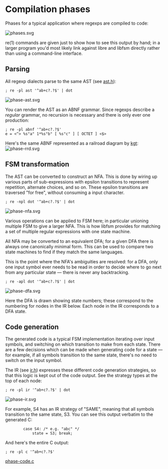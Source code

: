 # Compilation phases

Phases for a typical application where regexps are compiled to code:

![phases.svg](phases.svg)

re(1) commands are given just to show how to see this output by hand;
in a larger program you'd most likely link against libre and libfsm directly
rather than using a command-line interface.

## Parsing

All regexp dialects parse to the same AST (see [ast.h](../../src/libre/ast.h)):

    ; re -pl ast '^ab+c?.?$' | dot
![phase-ast.svg](phase-ast.svg)

You can render the AST as an ABNF grammar.
Since regexps describe a *regular* grammar, no recursion is necessary
and there is only ever one production:

    ; re -pl abnf '^ab+c?.?$'
    e = <^> %s"a" 1*%s"b" [ %s"c" ] [ OCTET ] <$>

Here's the same ABNF represented as a railroad diagram
by [kgt](https://github.com/katef/kgt):
![phase-rrd.svg](phase-rrd.svg)

## FSM transformation

The AST can be converted to construct an NFA. This is done by wiring up various
parts of sub-expressions with epsilon transitions to represent repetition,
alternate choices, and so on. These epsilon transitions are traversed "for free",
without consuming a input character.

    ; re -npl dot '^ab+c?.?$' | dot
![phase-nfa.svg](phase-nfa.svg)

Various operations can be applied to FSM here;
in particular unioning multiple FSM to give a larger NFA.
This is how libfsm provides for matching a set of multiple regular expressions
with one state machine.

All NFA may be converted to an equivalent DFA; for a given DFA
there is always one canonically minimal form. This can be used to
compare two state machines to find if they match the same languages.

This is the point where the NFA's ambiguities are resolved:
for a DFA, only one input symbol ever needs to be read in order to
decide where to go next from any particular state —
there is never any backtracking.

    ; re -apl dot '^ab+c?.?$' | dot
![phase-dfa.svg](phase-dfa.svg)

Here the DFA is drawn showing state numbers; these correspond to the
numbering for nodes in the IR below.
Each node in the IR corresponds to a DFA state.

## Code generation

The generated code is a typical FSM implementation iterating over input
symbols, and switching on which transition to make from each state.
There are a few decisions which can be made when generating code for a state
— for example, if all symbols transition to the same state, there's no need
to switch on the input symbol.

The IR (see [ir.h](../../src/libfsm/print/ir.h)) expresses these different
code generation strategies,
so that this logic is kept out of the code output.
See the strategy types at the top of each node:

    ; re -pl ir '^ab+c?.?$' | dot
![phase-ir.svg](phase-ir.svg)

For example, S4 has an IR strategy of "SAME",
meaning that all symbols transition to the same state, S3.
You can see this output verbatim to the generated C:

```
        case S4: /* e.g. "abc" */
            state = S3; break;
```

And here's the entire C output:

    ; re -pl c '^ab+c?.?$'
[phase-code.c](phase-code.c)


